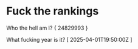 # Fuck the rankings

Who the hell am I?
{ 24829993 }

What fucking year is it?
[ 2025-04-01T19:50:00Z ]
